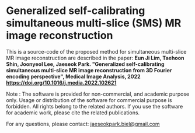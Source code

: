 # Generalized self-calibrating simultaneous multi-slice (SMS) MR image reconstruction


This is a source-code of the proposed method for simultaneous multi-slice MR image reconstruction are described in the paper: 
**Eun Ji Lim, Taehoon Shin, Joonyeol Lee, Jaeseok Park. "Generalized self-calibrating simultaneous multi-slice MR image reconstruction from 3D Fourier encoding perspective", Medical Image Analysis, 2022 https://doi.org/10.1016/j.media.2022.102621**

Note : The software is provided for non-commercial, and academic purpose only. Usage or distribution of the software for commercial purpose is forbidden. All rights belong to the related authors.  If you use the software for academic work, please cite the related publications.

For any questions, please contact: jaeseokpark.biel@gmail.com

